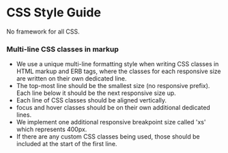 # CSS Style Guide

No framework for all CSS.

### Multi-line CSS classes in markup

- We use a unique multi-line formatting style when writing CSS classes in HTML markup and ERB tags, where the classes for each responsive size are written on their own dedicated line.
- The top-most line should be the smallest size (no responsive prefix). Each line below it should be the next responsive size up.
- Each line of CSS classes should be aligned vertically.
- focus and hover classes should be on their own additional dedicated lines.
- We implement one additional responsive breakpoint size called 'xs' which represents 400px.
- If there are any custom CSS classes being used, those should be included at the start of the first line.
